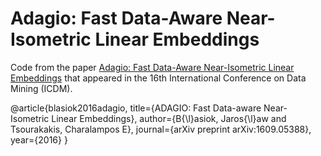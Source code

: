 # Adagio: Fast Data-Aware Near-Isometric Linear Embeddings

Code from the paper [Adagio: Fast Data-Aware Near-Isometric Linear Embeddings](https://arxiv.org/abs/1609.05388) that appeared in the 16th International Conference on Data Mining (ICDM).

@article{blasiok2016adagio,
  title={ADAGIO: Fast Data-aware Near-Isometric Linear Embeddings},
  author={B{\l}asiok, Jaros{\l}aw and Tsourakakis, Charalampos E},
  journal={arXiv preprint arXiv:1609.05388},
  year={2016}
}
